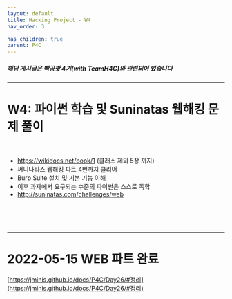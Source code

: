 ```yaml
---
layout: default
title: Hacking Project - W4
nav_order: 3

has_children: true
parent: P4C
---
```


##### 해당 게시글은 빡공팟 4기(with TeamH4C)와 관련되어 있습니다
-----

# W4: 파이썬 학습 및 Suninatas 웹해킹 문제 풀이

<br>

- https://wikidocs.net/book/1 (클래스 제외 5장 까지)
- 써니나타스 웹해킹 파트 4번까지 클리어
- Burp Suite 설치 및 기본 기능 이해
- 이후 과제에서 요구되는 수준의 파이썬은 스스로 독학
- http://suninatas.com/challenges/web

<br>
<br>
<br>

------

# 2022-05-15 WEB 파트 완료

[https://jminis.github.io/docs/P4C/Day26/#정리](https://jminis.github.io/docs/P4C/Day26/#정리)

